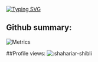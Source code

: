[![Typing SVG](https://readme-typing-svg.demolab.com?font=Indie+Flower&size=40&duration=3000&color=44A4FFFF&multiline=true&random=false&width=700&height=200&lines=Hi;I'm+G+M+Shahariar+Shibli;Lecturer%2C+Department+of+CSE%2C+AUST;Looking+for+PhD+position)](https://git.io/typing-svg)

## Github summary:
![Metrics](https://metrics.lecoq.io/shahariar-shibli?template=classic&languages=1&habits=1&people=1&lines=1&pagespeed=1&isocalendar=1&base=header%2C%20activity%2C%20community%2C%20repositories%2C%20metadata&base.indepth=false&base.hireable=false&base.skip=false&isocalendar=false&isocalendar.duration=full-year&languages=false&languages.limit=8&languages.threshold=0%25&languages.other=true&languages.colors=github&languages.sections=most-used&languages.indepth=false&languages.analysis.timeout=15&languages.analysis.timeout.repositories=7.5&languages.categories=markup%2C%20programming&languages.recent.categories=markup%2C%20programming&languages.recent.load=300&languages.recent.days=14&lines=false&lines.sections=base&lines.repositories.limit=4&lines.history.limit=1&lines.delay=0&habits=false&habits.from=200&habits.days=14&habits.facts=true&habits.charts=false&habits.charts.type=classic&habits.trim=false&habits.languages.limit=8&habits.languages.threshold=0%25&people=false&people.limit=24&people.identicons=false&people.identicons.hide=false&people.size=28&people.types=followers%2C%20following&people.shuffle=false&pagespeed=false&pagespeed.url=https%3A%2F%2Fshahariar-shibli.github.io&pagespeed.detailed=true&pagespeed.screenshot=true&pagespeed.pwa=false&config.timezone=Asia%2FDhaka)

##Profile views:
![:shahariar-shibli](https://count.getloli.com/get/@:shahariar-shibli?theme=asoul)